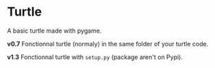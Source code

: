 # Turtle
A basic turtle made with pygame.

**v0.7**
Fonctionnal turtle (normaly) in the same folder of your turtle code.

**v1.3**
Fonctionnal turtle with `setup.py` (package aren't on Pypi).
